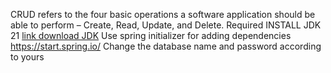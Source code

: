 CRUD refers to the four basic operations a software application should be able to perform – Create, Read, Update, and Delete.
Required
INSTALL JDK 21	[link download JDK](https://www.oracle.com/java/technologies/downloads/)
Use spring initializer for adding dependencies https://start.spring.io/
Change the database name and password according to yours
